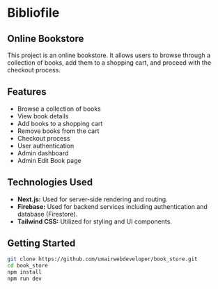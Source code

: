 # Bibliofile
## Online Bookstore

This project is an online bookstore. It allows users to browse through a collection of books, add them to a shopping cart, and proceed with the checkout process.

## Features

- Browse a collection of books
- View book details
- Add books to a shopping cart
- Remove books from the cart
- Checkout process
- User authentication
- Admin dashboard
- Admin Edit Book page

## Technologies Used

- **Next.js:** Used for server-side rendering and routing.
- **Firebase:** Used for backend services including authentication and database (Firestore).
- **Tailwind CSS:** Utilized for styling and UI components.

## Getting Started
```bash
git clone https://github.com/umairwebdeveloper/book_store.git
cd book_store
npm install
npm run dev
```

